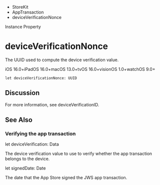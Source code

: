 

- StoreKit
- AppTransaction
-  deviceVerificationNonce 

Instance Property

# deviceVerificationNonce

The UUID used to compute the device verification value.

iOS 16.0+iPadOS 16.0+macOS 13.0+tvOS 16.0+visionOS 1.0+watchOS 9.0+

``` source
let deviceVerificationNonce: UUID
```

## Discussion

For more information, see deviceVerificationID.

## See Also

### Verifying the app transaction

let deviceVerification: Data

The device verification value to use to verify whether the app transaction belongs to the device.

let signedDate: Date

The date that the App Store signed the JWS app transaction.


